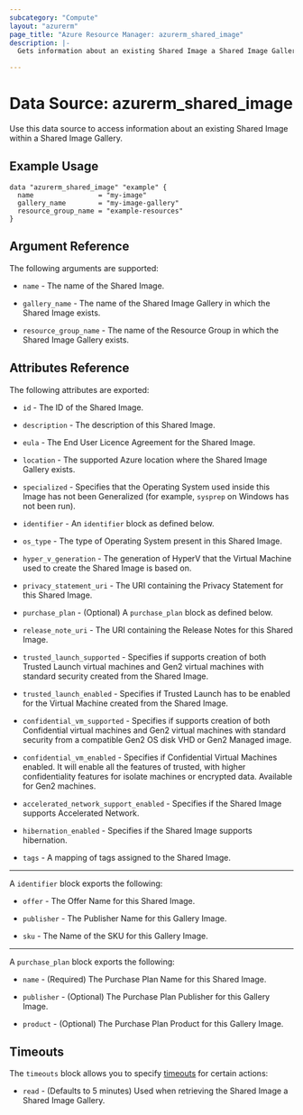 ```yaml
---
subcategory: "Compute"
layout: "azurerm"
page_title: "Azure Resource Manager: azurerm_shared_image"
description: |-
  Gets information about an existing Shared Image a Shared Image Gallery.

---
```


# Data Source: azurerm_shared_image

Use this data source to access information about an existing Shared Image within a Shared Image Gallery.

## Example Usage

```hcl
data "azurerm_shared_image" "example" {
  name                = "my-image"
  gallery_name        = "my-image-gallery"
  resource_group_name = "example-resources"
}
```

## Argument Reference

The following arguments are supported:

* `name` - The name of the Shared Image.

* `gallery_name` - The name of the Shared Image Gallery in which the Shared Image exists.

* `resource_group_name` - The name of the Resource Group in which the Shared Image Gallery exists.

## Attributes Reference

The following attributes are exported:

* `id` - The ID of the Shared Image.

* `description` - The description of this Shared Image.

* `eula` - The End User Licence Agreement for the Shared Image.

* `location` - The supported Azure location where the Shared Image Gallery exists.

* `specialized` - Specifies that the Operating System used inside this Image has not been Generalized (for example, `sysprep` on Windows has not been run).

* `identifier` - An `identifier` block as defined below.

* `os_type` - The type of Operating System present in this Shared Image.

* `hyper_v_generation` - The generation of HyperV that the Virtual Machine used to create the Shared Image is based on.

* `privacy_statement_uri` - The URI containing the Privacy Statement for this Shared Image.

* `purchase_plan` - (Optional) A `purchase_plan` block as defined below.

* `release_note_uri` - The URI containing the Release Notes for this Shared Image.

* `trusted_launch_supported` - Specifies if supports creation of both Trusted Launch virtual machines and Gen2 virtual machines with standard security created from the Shared Image.

* `trusted_launch_enabled` - Specifies if Trusted Launch has to be enabled for the Virtual Machine created from the Shared Image.

* `confidential_vm_supported` - Specifies if supports creation of both Confidential virtual machines and Gen2 virtual machines with standard security from a compatible Gen2 OS disk VHD or Gen2 Managed image.

* `confidential_vm_enabled` - Specifies if Confidential Virtual Machines enabled. It will enable all the features of trusted, with higher confidentiality features for isolate machines or encrypted data. Available for Gen2 machines.

* `accelerated_network_support_enabled` - Specifies if the Shared Image supports Accelerated Network.

* `hibernation_enabled` - Specifies if the Shared Image supports hibernation.

* `tags` - A mapping of tags assigned to the Shared Image.

---

A `identifier` block exports the following:

* `offer` - The Offer Name for this Shared Image.

* `publisher` - The Publisher Name for this Gallery Image.

* `sku` - The Name of the SKU for this Gallery Image.

---

A `purchase_plan` block exports the following:

* `name` - (Required) The Purchase Plan Name for this Shared Image.

* `publisher` - (Optional) The Purchase Plan Publisher for this Gallery Image.

* `product` - (Optional) The Purchase Plan Product for this Gallery Image.

## Timeouts

The `timeouts` block allows you to specify [timeouts](https://www.terraform.io/language/resources/syntax#operation-timeouts) for certain actions:

* `read` - (Defaults to 5 minutes) Used when retrieving the Shared Image a Shared Image Gallery.
